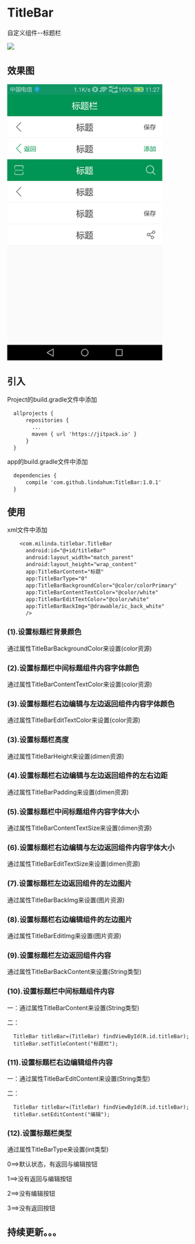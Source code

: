 # TitleBar

自定义组件--标题栏

[![](https://jitpack.io/v/lindahum/TitleBar.svg)](https://jitpack.io/#lindahum/TitleBar)

## 效果图

<img width="360" height="640" src="https://github.com/lindahum/TitleBar/raw/master/screenshots/main.png"/>

## 引入

Project的build.gradle文件中添加
```
  allprojects {
      repositories {
        ...
        maven { url 'https://jitpack.io' }
      }
  }
```

app的build.gradle文件中添加
```
  dependencies {
      compile 'com.github.lindahum:TitleBar:1.0.1'
  }
```

## 使用

xml文件中添加
```
    <com.milinda.titlebar.TitleBar
      android:id="@+id/titleBar"
      android:layout_width="match_parent"
      android:layout_height="wrap_content"
      app:TitleBarContent="标题"
      app:TitleBarType="0"
      app:TitleBarBackgroundColor="@color/colorPrimary"
      app:TitleBarContentTextColor="@color/white"
      app:TitleBarEditTextColor="@color/white"
      app:TitleBarBackImg="@drawable/ic_back_white"
      />
```

### (1).设置标题栏背景颜色

通过属性TitleBarBackgroundColor来设置(color资源)

### (2).设置标题栏中间标题组件内容字体颜色

通过属性TitleBarContentTextColor来设置(color资源)

### (3).设置标题栏右边编辑与左边返回组件内容字体颜色

通过属性TitleBarEditTextColor来设置(color资源)

### (3).设置标题栏高度

通过属性TitleBarHeight来设置(dimen资源)

### (4).设置标题栏右边编辑与左边返回组件的左右边距

通过属性TitleBarPadding来设置(dimen资源)

### (5).设置标题栏中间标题组件内容字体大小

通过属性TitleBarContentTextSize来设置(dimen资源)

### (6).设置标题栏右边编辑与左边返回组件内容字体大小

通过属性TitleBarEditTextSize来设置(dimen资源)

### (7).设置标题栏左边返回组件的左边图片

通过属性TitleBarBackImg来设置(图片资源)

### (8).设置标题栏右边编辑组件的左边图片

通过属性TitleBarEditImg来设置(图片资源)

### (9).设置标题栏左边返回组件内容

通过属性TitleBarBackContent来设置(String类型)

### (10).设置标题栏中间标题组件内容

一：通过属性TitleBarContent来设置(String类型)

二：
```
  TitleBar titleBar=(TitleBar) findViewById(R.id.titleBar);
  titleBar.setTitleContent("标题栏");
```

### (11).设置标题栏右边编辑组件内容

一：通过属性TitleBarEditContent来设置(String类型)

二：
```
  TitleBar titleBar=(TitleBar) findViewById(R.id.titleBar);
  titleBar.setEditContent("编辑");
```

### (12).设置标题栏类型

通过属性TitleBarType来设置(int类型)

0==>默认状态，有返回与编辑按钮

1==>没有返回与编辑按钮

2==>没有编辑按钮

3==>没有返回按钮




## 持续更新。。。
